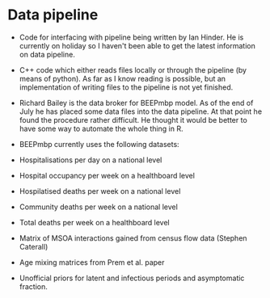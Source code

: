 # Data pipeline

* Code for interfacing with pipeline being written by Ian Hinder. He is currently on holiday so I haven't been able to get the latest information on data pipeline.

* C++ code which either reads files locally or through the pipeline (by means of python). As far as I know reading is possible, but an implementation of writing files to the pipeline is not yet finished.

* Richard Bailey is the data broker for BEEPmbp model. As of the end of July he has placed some data files into the data pipeline. At that point he found the procedure rather difficult. He thought it would be better to have some way to automate the whole thing in R.  

* BEEPmbp currently uses the following datasets:

* Hospitalisations per day on a national level
* Hospital occupancy per week on a healthboard level
* Hospilatised deaths per week on a national level
* Community deaths per week on a national level
* Total deaths per week on a healthboard level

* Matrix of MSOA interactions gained from census flow data (Stephen Caterall)

* Age mixing matrices from Prem et al. paper

* Unofficial priors for latent and infectious periods and asymptomatic fraction. 

